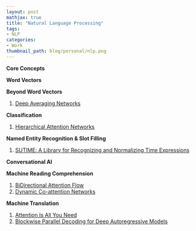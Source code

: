 ```yaml
---
layout: post
mathjax: true
title: "Natural Language Processing"
tags:
- NLP
categories:
- Work
thumbnail_path: blog/personal/nlp.png
---
```


**Core Concepts**

**Word Vectors**

**Beyond Word Vectors**

1. [Deep Averaging Networks](https://www.weak-learner.com/blog/2019/07/31/deep-averaging-networks/)

**Classification**

1. [Hierarchical Attention Networks](https://www.weak-learner.com/blog/2019/06/23/hierarchical_attention_networks/)

**Named Entity Recognition & Slot Filling**

1. [SUTIME: A Library for Recognizing and Normalizing Time Expressions](https://www.weak-learner.com/blog/2019/06/20/SUTime/)

**Conversational AI**

**Machine Reading Comprehension**

1. [BiDirectional Attention Flow](https://www.weak-learner.com/blog/2019/08/13/bidirectional-attention-flow/)
2. [Dynamic Co-attention Networks](https://www.weak-learner.com/blog/2019/08/13/dynamic-coattention-network/)

**Machine Translation**

1. [Attention Is All You Need](https://www.weak-learner.com/blog/2019/08/01/attention-is-all-you-need/)
2. [Blockwise Parallel Decoding for Deep Autoregressive Models](https://www.weak-learner.com/blog/2019/08/08/blockwise-parallel-decoding-for-deep-autoregressive-models/)